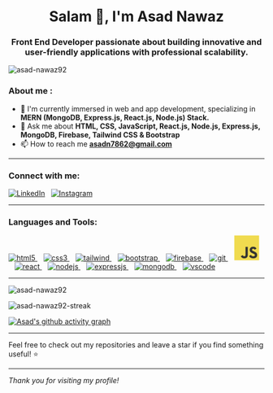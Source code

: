 <h1 align="center">Salam 👋, I'm Asad Nawaz</h1>
<h3 align="center">Front End Developer passionate about building innovative and user-friendly applications with professional scalability.</h3>

<p align="left">
  <img src="https://komarev.com/ghpvc/?username=Asad-Nawaz92&color=blueviolet&style=flat" alt="asad-nawaz92" />
</p>

<h3 align="left">About me :</h3>

- 🔭 I'm currently immersed in web and app development, specializing in **MERN (MongoDB, Express.js, React.js, Node.js) Stack.**
- 💬 Ask me about **HTML, CSS, JavaScript, React.js, Node.js, Express.js, MongoDB, Firebase, Tailwind CSS & Bootstrap**
- 📫 How to reach me **asadn7862@gmail.com**

---

<h3 align="left">Connect with me:</h3>
<p align="left">
<a href="https://www.linkedin.com/in/asad-nawaz-bb520a244/" title="Asad Nawaz" target="_blank" rel="noopener noreferrer"><img src="https://www.vectorlogo.zone/logos/linkedin/linkedin-tile.svg" alt="LinkedIn" width="50" height="50"/></a>&nbsp;&nbsp;
<a href="https://www.instagram.com/your_instagram_profile/" title="Instagram" target="_blank" rel="noopener noreferrer"><img src="https://www.vectorlogo.zone/logos/instagram/instagram-tile.svg" alt="Instagram" width="50" height="50"/></a>
</p>

---

<h3 align="left">Languages and Tools:</h3>
<div align="left">
<a href="https://www.w3.org/html/" target="_blank" rel="noreferrer">
    <img src="https://www.vectorlogo.zone/logos/w3_html5/w3_html5-icon.svg" alt="html5" width="50" height="50" />
</a>&nbsp;&nbsp;
<a href="https://www.w3schools.com/css/" target="_blank" rel="noopener noreferrer">
    <img src="https://www.vectorlogo.zone/logos/w3_css/w3_css-icon.svg" alt="css3" width="50" height="50" />
</a>&nbsp;&nbsp;
<a href="https://tailwindcss.com/" target="_blank" rel="noopener noreferrer">
    <img src="https://www.vectorlogo.zone/logos/tailwindcss/tailwindcss-icon.svg" alt="tailwind" width="50" height="50" />
</a>&nbsp;&nbsp;
<a href="https://getbootstrap.com" target="_blank" rel="noopener noreferrer">
    <img src="https://www.vectorlogo.zone/logos/getbootstrap/getbootstrap-icon.svg" alt="bootstrap" width="50" height="50" />
</a>&nbsp;&nbsp;
<a href="https://firebase.google.com/" target="_blank" rel="noopener noreferrer">
    <img src="https://www.vectorlogo.zone/logos/firebase/firebase-icon.svg" alt="firebase" width="50" height="50" />
</a>&nbsp;&nbsp;
<a href="https://git-scm.com/" target="_blank" rel="noopener noreferrer">
    <img src="https://www.vectorlogo.zone/logos/git-scm/git-scm-icon.svg" alt="git" width="50" height="50" />
</a>&nbsp;&nbsp;
<a href="https://developer.mozilla.org/en-US/docs/Web/JavaScript" target="_blank" rel="noopener noreferrer">
    <img src="https://raw.githubusercontent.com/devicons/devicon/master/icons/javascript/javascript-original.svg" 
    alt="javascript" width="50" height="50" />
</a>&nbsp;&nbsp;
<a href="https://reactjs.org/" target="_blank" rel="noopener noreferrer">
    <img src="https://www.vectorlogo.zone/logos/reactjs/reactjs-icon.svg" alt="react" width="50" height="50" />
</a>&nbsp;&nbsp;
<a href="https://nodejs.org/" target="_blank" rel="noopener noreferrer">
    <img src="https://www.vectorlogo.zone/logos/nodejs/nodejs-icon.svg" alt="nodejs" width="50" height="50" />
</a>&nbsp;&nbsp;
<a href="https://expressjs.com/" target="_blank" rel="noopener noreferrer">
    <img src="https://www.vectorlogo.zone/logos/expressjs/expressjs-icon.svg" alt="expressjs" width="50" height="50" />
</a>&nbsp;&nbsp;
<a href="https://www.mongodb.com/" target="_blank" rel="noopener noreferrer">
    <img src="https://www.vectorlogo.zone/logos/mongodb/mongodb-icon.svg" alt="mongodb" width="50" height="50" />
</a>&nbsp;&nbsp;
<a href="https://code.visualstudio.com/" target="_blank" rel="noopener noreferrer">
    <img src="https://www.vectorlogo.zone/logos/visualstudio_code/visualstudio_code-icon.svg" alt="vscode" width="50" height="50" />
</a>
</div>

---

<p align="left">
  <img src="https://github-readme-stats.vercel.app/api/top-langs?username=Asad-Nawaz92&show_icons=true&locale=en&layout=compact&theme=dark" alt="asad-nawaz92" />
</p>

<p align="left">
  <img src="https://github-readme-streak-stats.herokuapp.com?user=Asad-Nawaz92&theme=dark&date_format=M%20j%5B%2C%20Y%5D" alt="asad-nawaz92-streak" />
</p>

<a href="https://github.com/ashutosh00710/github-readme-activity-graph" target="_blank" rel="noopener noreferrer">
  <img src="https://github-readme-activity-graph.vercel.app/graph?username=Asad-Nawaz92&bg_color=020612&color=f5f6fa&line=fbfaf9&point=e39102&area=true&hide_border=true" alt="Asad's github activity graph">
</a>

---

Feel free to check out my repositories and leave a star if you find something useful! ⭐

---

_Thank you for visiting my profile!_
